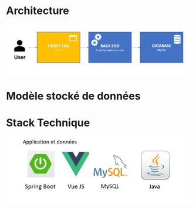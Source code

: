 # Architecture

![github-small](https://github.com/RudyLo/tp-architecture-1/blob/IA-La_Cite/IA-La_Cite/projet/architecture.PNG?raw=true)



# Modèle stocké de données 





# Stack Technique

![github-small](https://github.com/RudyLo/tp-architecture-1/blob/IA-La_Cite/IA-La_Cite/projet/stack.PNG?raw=true)


